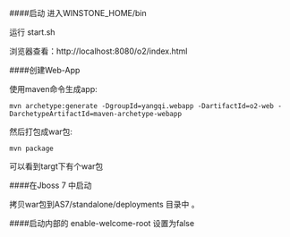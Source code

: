 ####启动
进入WINSTONE_HOME/bin

运行 start.sh

浏览器查看：http://localhost:8080/o2/index.html


####创建Web-App

使用maven命令生成app:

	mvn archetype:generate -DgroupId=yangqi.webapp -DartifactId=o2-web -DarchetypeArtifactId=maven-archetype-webapp
	
然后打包成war包:
    
    mvn package
    
可以看到targt下有个war包


####在Jboss 7 中启动

拷贝war包到AS7/standalone/deployments 目录中 。



####启动内部的
enable-welcome-root 设置为false

